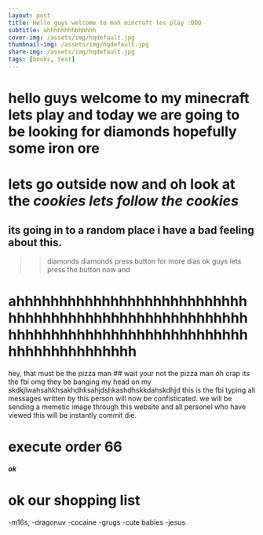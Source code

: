```yaml
---
layout: post
title: Hello guys welcome to mah mincraft les play :DDD
subtitle: ahhhhhhhhhhhhhh
cover-img: /assets/img/hqdefault.jpg
thumbnail-img: /assets/img/hqdefault.jpg
share-img: /assets/img/hqdefault.jpg
tags: [books, test]
---
```


# **hello guys** welcome to my minecraft lets play and today we are going to be looking for diamonds hopefully some iron ore 
# lets go outside now and oh look at the ***cookies lets follow the cookies*** 
## its going in to a random place i have a bad feeling about this.
>> diamonds diamonds press button for more dias ok guys lets press the button now and
# ahhhhhhhhhhhhhhhhhhhhhhhhhhhhhhhhhhhhhhhhhhhhhhhhhhhhhhhhhhhhhhhhhhhhhhhhhhhhhhhhhhhhhhhhhhhhhhhhhh
hey, that must be the pizza man ## wait your not the pizza man
oh crap its the fbi omg they be banging my head on my skdkjlwahsahkhsakhdhksahjdshkashdhskkdahskdhjd
this is the fbi typing
all messages written by this person will now be confisticated. we will be sending a memetic image through this website and all personel who have viewed this will be instantly commit die. 
# execute order 66 
***ok***

# ok our shopping list
-m16s,
-dragonuv
-cocaine
-grugs
-cute babies
-jesus
